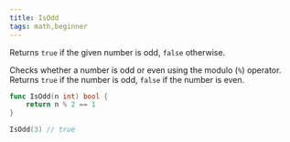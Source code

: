 ```yaml
---
title: IsOdd
tags: math,beginner
---
```


Returns `true` if the given number is odd, `false` otherwise.

Checks whether a number is odd or even using the modulo (`%`) operator.
Returns `true` if the number is odd, `false` if the number is even.

```go
func IsOdd(n int) bool {
	return n % 2 == 1
}
```

```go
IsOdd(3) // true
```
